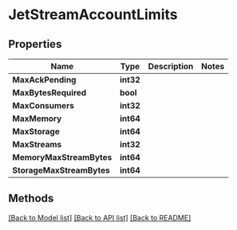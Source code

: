 # JetStreamAccountLimits

## Properties

Name | Type | Description | Notes
------------ | ------------- | ------------- | -------------
**MaxAckPending** | **int32** |  | 
**MaxBytesRequired** | **bool** |  | 
**MaxConsumers** | **int32** |  | 
**MaxMemory** | **int64** |  | 
**MaxStorage** | **int64** |  | 
**MaxStreams** | **int32** |  | 
**MemoryMaxStreamBytes** | **int64** |  | 
**StorageMaxStreamBytes** | **int64** |  | 

## Methods


[[Back to Model list]](../README.md#documentation-for-models) [[Back to API list]](../README.md#documentation-for-api-endpoints) [[Back to README]](../README.md)


